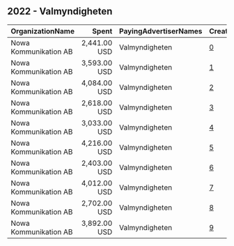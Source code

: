 ## 2022 - Valmyndigheten 
|OrganizationName|Spent|PayingAdvertiserNames|CreativeUrls|Impressions|Genders|AgeBrackets|CountryCodes|BillingAddresses|CandidateBallotInformation|
|:---|---:|:---|:---|---:|:---|:---|:---|:---|:---|
|Nowa Kommunikation AB|2,441.00 USD|Valmyndigheten|[0](https://www.snap.com/political-ads/asset/1a191c90bd3734100a274d33248f7bd7e646b03baf546f458cac0d4c03b599ea?mediaType=mp4)|536,190||30+|sweden|"Södra Hamngatan 35,Göteborg,41114,SE"|Valmyndigheten|
|Nowa Kommunikation AB|3,593.00 USD|Valmyndigheten|[1](https://www.snap.com/political-ads/asset/4346d4cd5c45991abd0b7c2c8f8e79f6b0f81431425876a14f0599701f27792c?mediaType=mp4)|1,055,448||18-29|sweden|"Södra Hamngatan 35,Göteborg,41114,SE"|Valmyndigheten|
|Nowa Kommunikation AB|4,084.00 USD|Valmyndigheten|[2](https://www.snap.com/political-ads/asset/aa70f476a5cd6c90af2db9a277a06a1b5e3657ea849e541180ea4b6c84ab49f0?mediaType=mp4)|1,184,889||18-29|sweden|"Södra Hamngatan 35,Göteborg,41114,SE"|Valmyndigheten|
|Nowa Kommunikation AB|2,618.00 USD|Valmyndigheten|[3](https://www.snap.com/political-ads/asset/b2b90dfe9ec79a193454d618425bdf6c9234632107a9d7d15558c31bd720f22a?mediaType=mp4)|575,165||30+|sweden|"Södra Hamngatan 35,Göteborg,41114,SE"|Valmyndigheten|
|Nowa Kommunikation AB|3,033.00 USD|Valmyndigheten|[4](https://www.snap.com/political-ads/asset/aa70f476a5cd6c90af2db9a277a06a1b5e3657ea849e541180ea4b6c84ab49f0?mediaType=mp4)|653,552||30+|sweden|"Södra Hamngatan 35,Göteborg,41114,SE"|Valmyndigheten|
|Nowa Kommunikation AB|4,216.00 USD|Valmyndigheten|[5](https://www.snap.com/political-ads/asset/4bdda589b4c5eeb2318238a268493217705dd2959abf8c3570306fd69218c6ab?mediaType=mp4)|1,222,484||18-29|sweden|"Södra Hamngatan 35,Göteborg,41114,SE"|Valmyndigheten|
|Nowa Kommunikation AB|2,403.00 USD|Valmyndigheten|[6](https://www.snap.com/political-ads/asset/4346d4cd5c45991abd0b7c2c8f8e79f6b0f81431425876a14f0599701f27792c?mediaType=mp4)|524,359||30+|sweden|"Södra Hamngatan 35,Göteborg,41114,SE"|Valmyndigheten|
|Nowa Kommunikation AB|4,012.00 USD|Valmyndigheten|[7](https://www.snap.com/political-ads/asset/1a191c90bd3734100a274d33248f7bd7e646b03baf546f458cac0d4c03b599ea?mediaType=mp4)|1,171,157||18-29|sweden|"Södra Hamngatan 35,Göteborg,41114,SE"|Valmyndigheten|
|Nowa Kommunikation AB|2,702.00 USD|Valmyndigheten|[8](https://www.snap.com/political-ads/asset/4bdda589b4c5eeb2318238a268493217705dd2959abf8c3570306fd69218c6ab?mediaType=mp4)|598,382||30+|sweden|"Södra Hamngatan 35,Göteborg,41114,SE"|Valmyndigheten|
|Nowa Kommunikation AB|3,892.00 USD|Valmyndigheten|[9](https://www.snap.com/political-ads/asset/b2b90dfe9ec79a193454d618425bdf6c9234632107a9d7d15558c31bd720f22a?mediaType=mp4)|1,135,953||18-29|sweden|"Södra Hamngatan 35,Göteborg,41114,SE"|Valmyndigheten|
